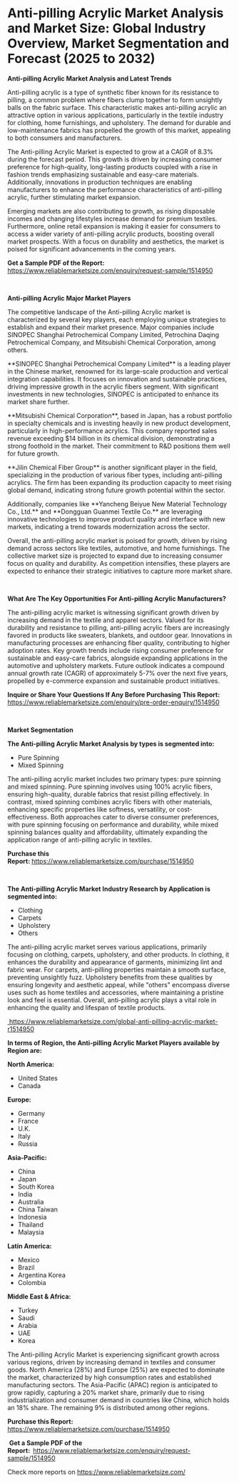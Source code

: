 <p><h1>Anti-pilling Acrylic Market Analysis and Market Size: Global Industry Overview, Market Segmentation and Forecast (2025 to 2032)</h1></p><p><strong>Anti-pilling Acrylic Market Analysis and Latest Trends</strong></p>
<p><p>Anti-pilling acrylic is a type of synthetic fiber known for its resistance to pilling, a common problem where fibers clump together to form unsightly balls on the fabric surface. This characteristic makes anti-pilling acrylic an attractive option in various applications, particularly in the textile industry for clothing, home furnishings, and upholstery. The demand for durable and low-maintenance fabrics has propelled the growth of this market, appealing to both consumers and manufacturers.</p><p>The Anti-pilling Acrylic Market is expected to grow at a CAGR of 8.3% during the forecast period. This growth is driven by increasing consumer preference for high-quality, long-lasting products coupled with a rise in fashion trends emphasizing sustainable and easy-care materials. Additionally, innovations in production techniques are enabling manufacturers to enhance the performance characteristics of anti-pilling acrylic, further stimulating market expansion. </p><p>Emerging markets are also contributing to growth, as rising disposable incomes and changing lifestyles increase demand for premium textiles. Furthermore, online retail expansion is making it easier for consumers to access a wider variety of anti-pilling acrylic products, boosting overall market prospects. With a focus on durability and aesthetics, the market is poised for significant advancements in the coming years.</p></p>
<p><strong>Get a Sample PDF of the Report:&nbsp;</strong> <a href="https://www.reliablemarketsize.com/enquiry/request-sample/1514950?utm_campaign=2470&utm_medium=2&utm_source=Github&utm_content=ia&utm_term=29032025&utm_id=anti-pilling-acrylic">https://www.reliablemarketsize.com/enquiry/request-sample/1514950</a></p>
<p>&nbsp;</p>
<p><strong>Anti-pilling Acrylic Major Market Players</strong></p>
<p><p>The competitive landscape of the Anti-pilling Acrylic market is characterized by several key players, each employing unique strategies to establish and expand their market presence. Major companies include SINOPEC Shanghai Petrochemical Company Limited, Petrochina Daqing Petrochemical Company, and Mitsubishi Chemical Corporation, among others.</p><p>**SINOPEC Shanghai Petrochemical Company Limited** is a leading player in the Chinese market, renowned for its large-scale production and vertical integration capabilities. It focuses on innovation and sustainable practices, driving impressive growth in the acrylic fibers segment. With significant investments in new technologies, SINOPEC is anticipated to enhance its market share further.</p><p>**Mitsubishi Chemical Corporation**, based in Japan, has a robust portfolio in specialty chemicals and is investing heavily in new product development, particularly in high-performance acrylics. This company reported sales revenue exceeding $14 billion in its chemical division, demonstrating a strong foothold in the market. Their commitment to R&D positions them well for future growth.</p><p>**Jilin Chemical Fiber Group** is another significant player in the field, specializing in the production of various fiber types, including anti-pilling acrylics. The firm has been expanding its production capacity to meet rising global demand, indicating strong future growth potential within the sector.</p><p>Additionally, companies like **Yancheng Beiyue New Material Technology Co., Ltd.** and **Dongguan Guanmei Textile Co.** are leveraging innovative technologies to improve product quality and interface with new markets, indicating a trend towards modernization across the sector.</p><p>Overall, the anti-pilling acrylic market is poised for growth, driven by rising demand across sectors like textiles, automotive, and home furnishings. The collective market size is projected to expand due to increasing consumer focus on quality and durability. As competition intensifies, these players are expected to enhance their strategic initiatives to capture more market share.</p></p>
<p>&nbsp;</p>
<p><strong>What Are The Key Opportunities For Anti-pilling Acrylic Manufacturers?</strong></p>
<p><p>The anti-pilling acrylic market is witnessing significant growth driven by increasing demand in the textile and apparel sectors. Valued for its durability and resistance to pilling, anti-pilling acrylic fibers are increasingly favored in products like sweaters, blankets, and outdoor gear. Innovations in manufacturing processes are enhancing fiber quality, contributing to higher adoption rates. Key growth trends include rising consumer preference for sustainable and easy-care fabrics, alongside expanding applications in the automotive and upholstery markets. Future outlook indicates a compound annual growth rate (CAGR) of approximately 5-7% over the next five years, propelled by e-commerce expansion and sustainable product initiatives.</p></p>
<p><strong>Inquire or Share Your Questions If Any Before Purchasing This Report:</strong> <a href="https://www.reliablemarketsize.com/enquiry/pre-order-enquiry/1514950?utm_campaign=2470&utm_medium=2&utm_source=Github&utm_content=ia&utm_term=29032025&utm_id=anti-pilling-acrylic">https://www.reliablemarketsize.com/enquiry/pre-order-enquiry/1514950</a></p>
<p>&nbsp;</p>
<p><strong>Market Segmentation</strong></p>
<p><strong>The Anti-pilling Acrylic Market Analysis by types is segmented into:</strong></p>
<p><ul><li>Pure Spinning</li><li>Mixed Spinning</li></ul></p>
<p><p>The anti-pilling acrylic market includes two primary types: pure spinning and mixed spinning. Pure spinning involves using 100% acrylic fibers, ensuring high-quality, durable fabrics that resist pilling effectively. In contrast, mixed spinning combines acrylic fibers with other materials, enhancing specific properties like softness, versatility, or cost-effectiveness. Both approaches cater to diverse consumer preferences, with pure spinning focusing on performance and durability, while mixed spinning balances quality and affordability, ultimately expanding the application range of anti-pilling acrylic in textiles.</p></p>
<p><strong>Purchase this Report:&nbsp;</strong><a href="https://www.reliablemarketsize.com/purchase/1514950?utm_campaign=2470&utm_medium=2&utm_source=Github&utm_content=ia&utm_term=29032025&utm_id=anti-pilling-acrylic">https://www.reliablemarketsize.com/purchase/1514950</a></p>
<p>&nbsp;</p>
<p><strong>The Anti-pilling Acrylic Market Industry Research by Application is segmented into:</strong></p>
<p><ul><li>Clothing</li><li>Carpets</li><li>Upholstery</li><li>Others</li></ul></p>
<p><p>The anti-pilling acrylic market serves various applications, primarily focusing on clothing, carpets, upholstery, and other products. In clothing, it enhances the durability and appearance of garments, minimizing lint and fabric wear. For carpets, anti-pilling properties maintain a smooth surface, preventing unsightly fuzz. Upholstery benefits from these qualities by ensuring longevity and aesthetic appeal, while "others" encompass diverse uses such as home textiles and accessories, where maintaining a pristine look and feel is essential. Overall, anti-pilling acrylic plays a vital role in enhancing the quality and lifespan of textile products.</p></p>
<p><a href="https://www.reliablemarketsize.com/global-anti-pilling-acrylic-market-r1514950?utm_campaign=2470&utm_medium=2&utm_source=Github&utm_content=ia&utm_term=29032025&utm_id=anti-pilling-acrylic">&nbsp;https://www.reliablemarketsize.com/global-anti-pilling-acrylic-market-r1514950</a></p>
<p><strong>In terms of Region, the Anti-pilling Acrylic Market Players available by Region are:</strong></p>
<p>
    <p> <strong> North America: </strong>
        <ul>
            <li>United States</li>
            <li>Canada</li>
        </ul>
        </p> 
    <p> <strong> Europe: </strong>
        <ul>
            <li>Germany</li>
            <li>France</li>
            <li>U.K.</li>
            <li>Italy</li>
            <li>Russia</li>
        </ul>
        </p> 
    <p> <strong> Asia-Pacific: </strong>
        <ul>
            <li>China</li>
            <li>Japan</li>
            <li>South Korea</li>
            <li>India</li>
            <li>Australia</li>
            <li>China Taiwan</li>
            <li>Indonesia</li>
            <li>Thailand</li>
            <li>Malaysia</li>
        </ul>
        </p> 
    <p> <strong> Latin America: </strong>
        <ul>
            <li>Mexico</li>
            <li>Brazil</li>
            <li>Argentina Korea</li>
            <li>Colombia</li>
        </ul>
        </p> 
    <p> <strong> Middle East & Africa: </strong>
        <ul>
            <li>Turkey</li>
            <li>Saudi</li>
            <li>Arabia</li>
            <li>UAE</li>
            <li>Korea</li>
        </ul>
    </p>
    </p>
<p><p>The Anti-pilling Acrylic Market is experiencing significant growth across various regions, driven by increasing demand in textiles and consumer goods. North America (28%) and Europe (25%) are expected to dominate the market, characterized by high consumption rates and established manufacturing sectors. The Asia-Pacific (APAC) region is anticipated to grow rapidly, capturing a 20% market share, primarily due to rising industrialization and consumer demand in countries like China, which holds an 18% share. The remaining 9% is distributed among other regions.</p></p>
<p><strong>Purchase this Report: </strong><a href="https://www.reliablemarketsize.com/purchase/1514950?utm_campaign=2470&utm_medium=2&utm_source=Github&utm_content=ia&utm_term=29032025&utm_id=anti-pilling-acrylic">https://www.reliablemarketsize.com/purchase/1514950</a></p>
<p>&nbsp;<strong>Get a Sample PDF of the Report:&nbsp;&nbsp;</strong><a href="https://www.reliablemarketsize.com/enquiry/request-sample/1514950?utm_campaign=2470&utm_medium=2&utm_source=Github&utm_content=ia&utm_term=29032025&utm_id=anti-pilling-acrylic">https://www.reliablemarketsize.com/enquiry/request-sample/1514950</a></p>
<p><strong></strong></p>
<p>Check more reports on <a href="https://www.reliablemarketsize.com/?utm_campaign=2470&utm_medium=2&utm_source=Github&utm_content=ia&utm_term=29032025&utm_id=anti-pilling-acrylic">https://www.reliablemarketsize.com/</a></p>